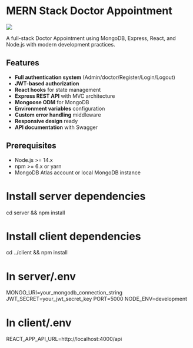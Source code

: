 # MERN Stack Doctor Appointment

<img src="https://miro.medium.com/max/1200/1*WYQ8z7BxLQ3obIyYh4w5BQ.png"/>

A full-stack Doctor Appointment using MongoDB, Express, React, and Node.js with modern development practices.

## Features

- **Full authentication system** (Admin/doctor/Register/Login/Logout)
- **JWT-based authorization**
- **React hooks** for state management
- **Express REST API** with MVC architecture
- **Mongoose ODM** for MongoDB
- **Environment variables** configuration
- **Custom error handling** middleware
- **Responsive design** ready
- **API documentation** with Swagger

## Prerequisites

- Node.js >= 14.x
- npm >= 6.x or yarn
- MongoDB Atlas account or local MongoDB instance

# Install server dependencies
cd server && npm install

# Install client dependencies
cd ../client && npm install

# In server/.env
MONGO_URI=your_mongodb_connection_string
JWT_SECRET=your_jwt_secret_key
PORT=5000
NODE_ENV=development

# In client/.env
REACT_APP_API_URL=http://localhost:4000/api
